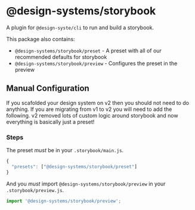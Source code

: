 # @design-systems/storybook

A plugin for `@design-syste/cli` to run and build a storybook.

This package also contains:

- `@design-systems/storybook/preset` - A preset with all of our recommended defaults for storybook
- `@design-systems/storybook/preview` - Configures the preset in the preview

## Manual Configuration

If you scafolded your design system on v2 then you should not need to do anything.
If you are migrating from v1 to v2 you will need to add the following.
v2 removed lots of custom logic around storybook and now everything is basically just a preset!

### Steps

The preset *must* be in your `.storybook/main.js`.

```js
{
  "presets": ["@design-systems/storybook/preset"]
}
```

And you *must* import `@design-systems/storybook/preview` in your `.storybook/preview.js`.

```js
import '@design-systems/storybook/preview';
```
